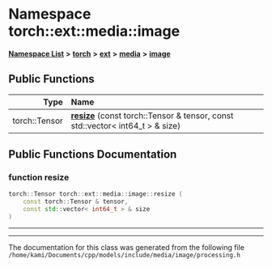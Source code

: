 

# Namespace torch::ext::media::image



[**Namespace List**](namespaces.md) **>** [**torch**](namespacetorch.md) **>** [**ext**](namespacetorch_1_1ext.md) **>** [**media**](namespacetorch_1_1ext_1_1media.md) **>** [**image**](namespacetorch_1_1ext_1_1media_1_1image.md)










































## Public Functions

| Type | Name |
| ---: | :--- |
|  torch::Tensor | [**resize**](#function-resize) (const torch::Tensor & tensor, const std::vector&lt; int64\_t &gt; & size) <br> |




























## Public Functions Documentation




### function resize 

```C++
torch::Tensor torch::ext::media::image::resize (
    const torch::Tensor & tensor,
    const std::vector< int64_t > & size
) 
```




<hr>

------------------------------
The documentation for this class was generated from the following file `/home/kami/Documents/cpp/models/include/media/image/processing.h`

